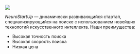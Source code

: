 ![](./logo.png)

_NeuroStartUp_ — динамически развивающийся стартап, специализирующийся на поиске с использованием новейших технологий искусственного интеллекта. Наши преимущества:

 * Высокая точность поиска
 * Высокая скорость поиска
 * Низкая цена




[def]: ./logo.png